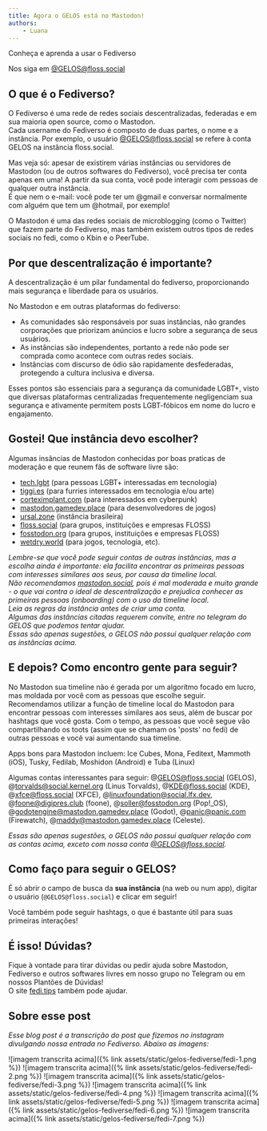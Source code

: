 ```yaml
---
title: Agora o GELOS está no Mastodon!
authors:
    - Luana
---
```


Conheça e aprenda a usar o Fediverso

Nos siga em [@GELOS@floss.social](https://floss.social/@GELOS)

## O que é o Fediverso?

O Fediverso é uma rede de redes sociais descentralizadas, 
federadas e em sua maioria open source, como o Mastodon.  
Cada username do Fediverso é composto de duas partes, o nome e 
a instância. Por exemplo, o usuário [@GELOS@floss.social](https://floss.social/@GELOS) se refere
à conta GELOS na instância floss.social.

Mas veja só: apesar de existirem várias instâncias ou servidores de
Mastodon (ou de outros softwares do Fediverso), você precisa ter
conta apenas em uma! A partir da sua conta, você pode interagir
com pessoas de qualquer outra instância.  
É que nem o e-mail: você pode ter um @gmail e conversar
normalmente com alguém que tem um @hotmail, por exemplo!

O Mastodon é uma das redes sociais de microblogging (como o Twitter) 
que fazem parte do Fediverso, mas também existem outros tipos de
redes sociais no fedi, como o Kbin e o PeerTube.

## Por que descentralização é importante?

A descentralização é um pilar fundamental do fediverso, 
proporcionando mais segurança e liberdade para os usuários.

No Mastodon e em outras plataformas do fediverso:

- As comunidades são responsáveis por suas instâncias, não grandes corporações que priorizam anúncios e lucro sobre a segurança de seus usuários. 
- As instâncias são independentes, portanto a rede não pode ser comprada como acontece com outras redes sociais.
- Instâncias com discurso de ódio são rapidamente desfederadas, protegendo a cultura inclusiva e diversa.

Esses pontos são essenciais para a segurança da
comunidade LGBT+, visto que diversas plataformas centralizadas 
frequentemente negligenciam sua segurança e ativamente permitem 
posts LGBT-fóbicos em nome do lucro e engajamento.

## Gostei! Que instância devo escolher?

Algumas insâncias de Mastodon conhecidas por boas praticas de
moderação e que reunem fãs de software livre são:

- [tech.lgbt](https://tech.lgbt/) (para pessoas LGBT+ interessadas em tecnologia)
- [tiggi.es](https://tiggi.es/) (para furries interessados em tecnologia e/ou arte)
- [corteximplant.com](https://corteximplant.com/) (para interessados em cyberpunk)
- [mastodon.gamedev.place](https://mastodon.gamedev.place/) (para desenvolvedores de jogos)
- [ursal.zone](https://ursal.zone/) (instância brasileira)
- [floss.social](https://floss.social/) (para grupos, instituições e empresas FLOSS)
- [fosstodon.org](https://fosstodon.org/) (para grupos, instituições e empresas FLOSS)
- [wetdry.world](https://wetdry.world/) (para jogos, tecnologia, etc).

*Lembre-se que você pode seguir contas de outras instâncias, mas a escolha
ainda é importante: ela facilita encontrar as primeiras pessoas com interesses
similares aos seus, por causa da timeline local.  
Não recomendamos [mastodon.social](), pois é mal moderada
e muito grande - o que vai contra o ideal de descentralização e
prejudica conhecer as primeiras pessoas (onboarding) com o uso da timeline local.  
Leia as regras da instância antes de criar uma conta.  
Algumas das instâncias citadas requerem convite, entre no telegram
do GELOS que podemos tentar ajudar.  
Essas são apenas sugestões, o GELOS não possui qualquer relação com
as instâncias acima.*

## E depois? Como encontro gente para seguir?

No Mastodon sua timeline não é gerada por um algorítmo 
focado em lucro, mas moldada por você com as pessoas 
que escolhe seguir.  
Recomendamos utilizar a função de timeline local do 
Mastodon para encontrar pessoas com interesses similares aos
seus, além de buscar por hashtags que você gosta. Com o tempo,
as pessoas que você segue vão compartilhando os toots (assim que 
se chamam os 'posts' no fedi) de outras pessoas e você vai
aumentando sua timeline.

Apps bons para Mastodon incluem: Ice Cubes, Mona, Feditext, 
Mammoth (iOS), Tusky, Fedilab, Moshidon (Android) e Tuba (Linux)

Algumas contas interessantes para seguir: 
@GELOS@floss.social (GELOS), @torvalds@social.kernel.org (Linus Torvalds),
@KDE@floss.social (KDE), @xfce@floss.social (XFCE), @linuxfoundation@social.lfx.dev,
@foone@digipres.club (foone), @soller@fosstodon.org (Pop!_OS),
@godotengine@mastodon.gamedev.place (Godot),
@panic@panic.com (Firewatch), @maddy@mastodon.gamedev.place (Celeste).

*Essas são apenas sugestões, o GELOS não possui qualquer relação com as contas
acima, exceto com nossa conta [@GELOS@floss.social](https://floss.social/@GELOS).*

## Como faço para seguir o GELOS?

É só abrir o campo de busca da **sua instância** (na web ou num app),
digitar o usuário (`@GELOS@floss.social`) e clicar em seguir!

Você também pode seguir hashtags, o
que é bastante útil para suas primeiras
interações!

## É isso! Dúvidas?

Fique à vontade para tirar dúvidas ou pedir ajuda sobre Mastodon, 
Fediverso e outros softwares livres em nosso grupo no Telegram ou
em nossos Plantões de Dúvidas!  
O site [fedi.tips](https://fedi.tips) também pode ajudar.

## Sobre esse post

*Esse blog post é a transcrição do post que fizemos no instagram divulgando nossa entrada no Fediverso. Abaixo as imagens:*

![imagem transcrita acima]({% link assets/static/gelos-fediverse/fedi-1.png %})
![imagem transcrita acima]({% link assets/static/gelos-fediverse/fedi-2.png %})
![imagem transcrita acima]({% link assets/static/gelos-fediverse/fedi-3.png %})
![imagem transcrita acima]({% link assets/static/gelos-fediverse/fedi-4.png %})
![imagem transcrita acima]({% link assets/static/gelos-fediverse/fedi-5.png %})
![imagem transcrita acima]({% link assets/static/gelos-fediverse/fedi-6.png %})
![imagem transcrita acima]({% link assets/static/gelos-fediverse/fedi-7.png %})
